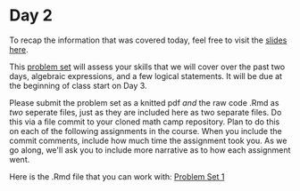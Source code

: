 # Day 2

To recap the information that was covered today, feel free to visit the [slides here](day-2-slides.pdf). 

This [problem set](day1/pset1.pdf) will assess your skills that we will cover over the past two days, algebraic expressions, and a few logical statements. It will be due at the beginning of class start on Day 3. 

Please submit the problem set as a knitted pdf *and* the raw code .Rmd as *two* seperate files, just as they are included here as two separate files. Do this via a file commit to your cloned math camp repository. Plan to do this on each of the following assignments in the course. When you include the commit comments, include how much time the assignment took you. As we go along, we'll ask you to include more narrative as to how each assignment went. 

Here is the .Rmd file that you can work with: 
[Problem Set 1](day1/pset1.Rmd)
